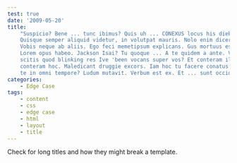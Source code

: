 ```yaml
---
test: true
date: '2009-05-20'
title:
    "Suspicio? Bene ... tunc ibimus? Quis uh ... CONEXUS locus his diebus?
    Quisque semper aliquid videtur, in volutpat mauris. Nolo enim dicere.
    Vobis neque ab aliis. Ego feci memetipsum explicans. Gus mortuus est.
    Lorem opus habeo. Jackson Isai? Tu quoque ... A te quidem a ante. Vos
    scitis quod blinking res Ive 'been vocans super vos? Et conteram illud, et
    conteram hoc. Maledicant druggie excors. Iam hoc tu facere conatus sum ad
    te in omni tempore? Ludum mutavit. Verbum est ex. Et ... sunt occid"
categories:
    - Edge Case
tags:
    - content
    - css
    - edge case
    - html
    - layout
    - title
---
```


Check for long titles and how they might break a template.
